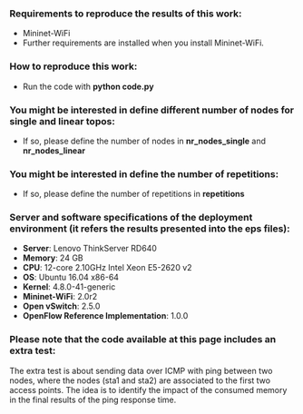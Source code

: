 ### Requirements to reproduce the results of this work:
* Mininet-WiFi  
* Further requirements are installed when you install Mininet-WiFi.  

### How to reproduce this work:
* Run the code with **python code.py**

### You might be interested in define different number of nodes for single and linear topos:
* If so, please define the number of nodes in **nr_nodes_single** and **nr_nodes_linear**

### You might be interested in define the number of repetitions:
* If so, please define the number of repetitions in **repetitions**

### Server and software specifications of the deployment environment (it refers the results presented into the eps files):

* **Server**:	Lenovo ThinkServer RD640  
* **Memory**:	24 GB  
* **CPU**:	12-core 2.10GHz Intel Xeon E5-2620 v2  
* **OS**:	Ubuntu 16.04 x86-64  
* **Kernel**:	4.8.0-41-generic  
* **Mininet-WiFi**:	2.0r2  
* **Open vSwitch**:	2.5.0  
* **OpenFlow Reference Implementation**:	1.0.0  

### Please note that the code available at this page includes an extra test:   
The extra test is about sending data over ICMP with ping between two nodes, where the nodes (sta1 and sta2) are associated to the first two access points. The idea is to identify the impact of the consumed memory in the final results of the ping response time.   

